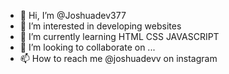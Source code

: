 - 👋 Hi, I’m @Joshuadev377
- 👀 I’m interested in developing websites 
- 🌱 I’m currently learning HTML CSS JAVASCRIPT
- 💞️ I’m looking to collaborate on ...
- 📫 How to reach me @joshuadevv on instagram

<!---
Joshuadev377/Joshuadev377 is a ✨ special ✨ repository because its `README.md` (this file) appears on your GitHub profile.
You can click the Preview link to take a look at your changes.
--->
